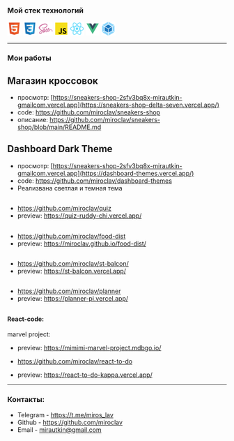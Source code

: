 ### Мой стек технологий  
![](html.png)  ![](css.png)  ![](sass.png)  ![](js.png) ![](react.png) ![](vue.png) ![](webpack.png)

---

### Мои работы 
## Магазин кроссовок
* просмотр: [https://sneakers-shop-2sfv3bq8x-mirautkin-gmailcom.vercel.app](https://sneakers-shop-delta-seven.vercel.app/)
* code: https://github.com/miroclav/sneakers-shop
* описание: https://github.com/miroclav/sneakers-shop/blob/main/README.md
##

## Dashboard Dark Theme
* просмотр: [https://sneakers-shop-2sfv3bq8x-mirautkin-gmailcom.vercel.app](https://dashboard-themes.vercel.app/)
* code: https://github.com/miroclav/dashboard-themes
* Реализвана светлая и темная тема
##

*  https://github.com/miroclav/quiz
*  preview: https://quiz-ruddy-chi.vercel.app/
##
*  https://github.com/miroclav/food-dist  
*  preview: https://miroclav.github.io/food-dist/
##
* https://github.com/miroclav/st-balcon/
* preview: https://st-balcon.vercel.app/
##
*  https://github.com/miroclav/planner
*  preview: https://planner-pi.vercel.app/
##
#### React-code:
marvel project:
*  preview: https://mimimi-marvel-project.mdbgo.io/

*  https://github.com/miroclav/react-to-do
*  preview: https://react-to-do-kappa.vercel.app/


---
### Контакты:

* Telegram - https://t.me/miros_lav
* Github - https://github.com/miroclav
* Email - mirautkin@gmail.com

